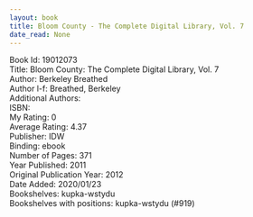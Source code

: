 ```yaml
---
layout: book
title: Bloom County - The Complete Digital Library, Vol. 7
date_read: None
---
```


Book Id: 19012073<br />
Title: Bloom County: The Complete Digital Library, Vol. 7<br />
Author: Berkeley Breathed<br />
Author l-f: Breathed, Berkeley<br />
Additional Authors: <br />
ISBN: <br />
My Rating: 0<br />
Average Rating: 4.37<br />
Publisher: IDW<br />
Binding: ebook<br />
Number of Pages: 371<br />
Year Published: 2011<br />
Original Publication Year: 2012<br />
Date Added: 2020/01/23<br />
Bookshelves: kupka-wstydu<br />
Bookshelves with positions: kupka-wstydu (#919)<br />

